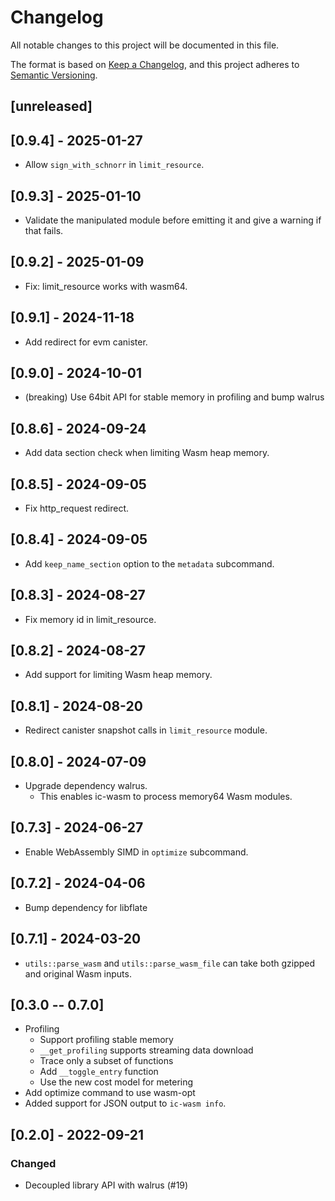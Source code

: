 # Changelog
All notable changes to this project will be documented in this file.

The format is based on [Keep a Changelog](https://keepachangelog.com/en/1.0.0/),
and this project adheres to [Semantic Versioning](https://semver.org/spec/v2.0.0.html).

## [unreleased]

## [0.9.4] - 2025-01-27

* Allow `sign_with_schnorr` in `limit_resource`.

## [0.9.3] - 2025-01-10

* Validate the manipulated module before emitting it and give a warning if that fails.

## [0.9.2] - 2025-01-09

* Fix: limit_resource works with wasm64.

## [0.9.1] - 2024-11-18

* Add redirect for evm canister.

## [0.9.0] - 2024-10-01

* (breaking) Use 64bit API for stable memory in profiling and bump walrus

## [0.8.6] - 2024-09-24

* Add data section check when limiting Wasm heap memory.

## [0.8.5] - 2024-09-05

* Fix http_request redirect.

## [0.8.4] - 2024-09-05

* Add `keep_name_section` option to the `metadata` subcommand.

## [0.8.3] - 2024-08-27

* Fix memory id in limit_resource.

## [0.8.2] - 2024-08-27

* Add support for limiting Wasm heap memory.

## [0.8.1] - 2024-08-20

* Redirect canister snapshot calls in `limit_resource` module.

## [0.8.0] - 2024-07-09

* Upgrade dependency walrus.
  * This enables ic-wasm to process memory64 Wasm modules.

## [0.7.3] - 2024-06-27

* Enable WebAssembly SIMD in `optimize` subcommand.

## [0.7.2] - 2024-04-06

* Bump dependency for libflate

## [0.7.1] - 2024-03-20

* `utils::parse_wasm` and `utils::parse_wasm_file` can take both gzipped and original Wasm inputs.

## [0.3.0 -- 0.7.0]

- Profiling
  + Support profiling stable memory
  + `__get_profiling` supports streaming data download
  + Trace only a subset of functions
  + Add `__toggle_entry` function
  + Use the new cost model for metering
- Add optimize command to use wasm-opt
- Added support for JSON output to `ic-wasm info`.

## [0.2.0] - 2022-09-21

### Changed
- Decoupled library API with walrus (#19)
